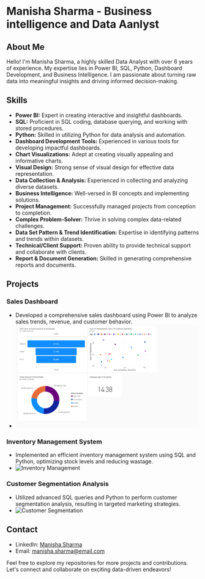 # Manisha Sharma - Business intelligence and Data Aanlyst

## About Me
Hello! I'm Manisha Sharma, a highly skilled Data Analyst with over 6 years of experience. My expertise lies in Power BI, SQL, Python, Dashboard Development, and Business Intelligence. I am passionate about turning raw data into meaningful insights and driving informed decision-making.

## Skills
- **Power BI:** Expert in creating interactive and insightful dashboards.
- **SQL:** Proficient in SQL coding, database querying, and working with stored procedures.
- **Python:** Skilled in utilizing Python for data analysis and automation.
- **Dashboard Development Tools:** Experienced in various tools for developing impactful dashboards.
- **Chart Visualizations:** Adept at creating visually appealing and informative charts.
- **Visual Design:** Strong sense of visual design for effective data representation.
- **Data Collection & Analysis:** Experienced in collecting and analyzing diverse datasets.
- **Business Intelligence:** Well-versed in BI concepts and implementing solutions.
- **Project Management:** Successfully managed projects from conception to completion.
- **Complex Problem-Solver:** Thrive in solving complex data-related challenges.
- **Data Set Pattern & Trend Identification:** Expertise in identifying patterns and trends within datasets.
- **Technical/Client Support:** Proven ability to provide technical support and collaborate with clients.
- **Report & Document Generation:** Skilled in generating comprehensive reports and documents.

## Projects

### Sales Dashboard
- Developed a comprehensive sales dashboard using Power BI to analyze sales trends, revenue, and customer behavior.
- ![Sales Dashboard](capstone_dashboard.png)

### Inventory Management System
- Implemented an efficient inventory management system using SQL and Python, optimizing stock levels and reducing wastage.
- ![Inventory Management](images/inventory_management.png)

### Customer Segmentation Analysis
- Utilized advanced SQL queries and Python to perform customer segmentation analysis, resulting in targeted marketing strategies.
- ![Customer Segmentation](images/customer_segmentation.png)

## Contact
- LinkedIn: [Manisha Sharma](https://www.linkedin.com/in/manisha-sharma)
- Email: manisha.sharma@email.com

Feel free to explore my repositories for more projects and contributions. Let's connect and collaborate on exciting data-driven endeavors!

